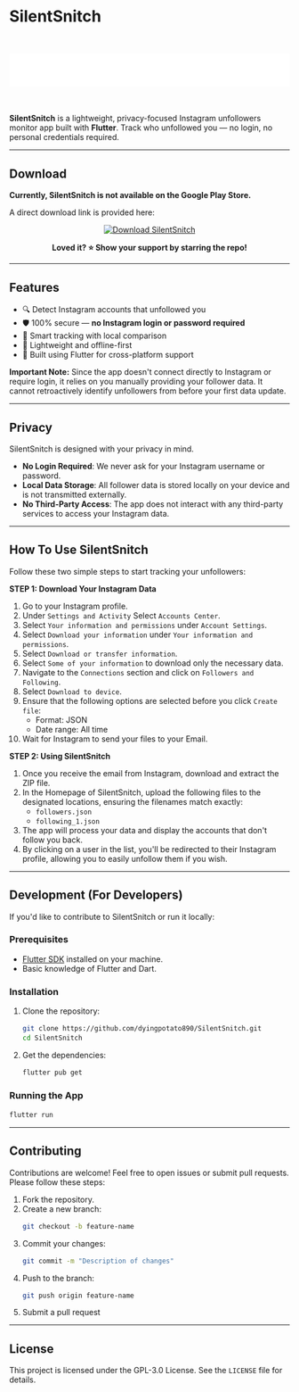 # SilentSnitch

<br/>

![SilentSnitch Logo](https://github.com/dyingpotato890/SilentSnitch/blob/main/assets/img/logo%20-%20white.png)

<br/>

**SilentSnitch** is a lightweight, privacy-focused Instagram unfollowers monitor app built with **Flutter**. Track who unfollowed you — no login, no personal credentials required.

---

## Download

**Currently, SilentSnitch is not available on the Google Play Store.**

A direct download link is provided here:

<p align="center">
  <a href="https://drive.google.com/drive/u/2/folders/1zIktU557OuIHspF4VLEh9yVFtDI--N90">
    <img src="https://img.shields.io/badge/⬇ Download%20APK-green?style=for-the-badge" alt="Download SilentSnitch" />
  </a>
</p>

<p align="center">
  <strong>Loved it? ⭐️ Show your support by starring the repo!</strong>
</p>

---

## Features

- 🔍 Detect Instagram accounts that unfollowed you
- 🛡️ 100% secure — **no Instagram login or password required**
- 🧠 Smart tracking with local comparison
- 💾 Lightweight and offline-first
- 📱 Built using Flutter for cross-platform support

**Important Note:** Since the app doesn't connect directly to Instagram or require login, it relies on you manually providing your follower data. It cannot retroactively identify unfollowers from before your first data update.

---

## Privacy
SilentSnitch is designed with your privacy in mind.

- **No Login Required**: We never ask for your Instagram username or password.
- **Local Data Storage**: All follower data is stored locally on your device and is not transmitted externally.
- **No Third-Party Access**: The app does not interact with any third-party services to access your Instagram data.
  
---

## How To Use SilentSnitch

Follow these two simple steps to start tracking your unfollowers:

**STEP 1: Download Your Instagram Data**

1.  Go to your Instagram profile.
2.  Under `Settings and Activity` Select `Accounts Center`.
3.  Select `Your information and permissions` under `Account Settings`.
4.  Select `Download your information` under `Your information and permissions`.
5.  Select `Download or transfer information`.
6.  Select `Some of your information` to download only the necessary data.
7.  Navigate to the `Connections` section and click on `Followers and Following`.
8.  Select `Download to device`.
9.  Ensure that the following options are selected before you click `Create file`:
    * Format: JSON
    * Date range: All time
10. Wait for Instagram to send your files to your Email.

**STEP 2: Using SilentSnitch**

1.  Once you receive the email from Instagram, download and extract the ZIP file.
2.  In the Homepage of SilentSnitch, upload the following files to the designated locations, ensuring the filenames match exactly:
    * `followers.json`
    * `following_1.json`
3.  The app will process your data and display the accounts that don't follow you back.
4.  By clicking on a user in the list, you'll be redirected to their Instagram profile, allowing you to easily unfollow them if you wish.

---

## Development (For Developers)

If you'd like to contribute to SilentSnitch or run it locally:

### Prerequisites

* [Flutter SDK](https://flutter.dev/docs/get-started/install) installed on your machine.
* Basic knowledge of Flutter and Dart.

### Installation

1.  Clone the repository:
    ```bash
    git clone https://github.com/dyingpotato890/SilentSnitch.git
    cd SilentSnitch
    ```
2.  Get the dependencies:
    ```bash
    flutter pub get
    ```

### Running the App

```bash
flutter run
```

---

## Contributing

Contributions are welcome! Feel free to open issues or submit pull requests. Please follow these steps:

1. Fork the repository.
2. Create a new branch:
    ```bash
    git checkout -b feature-name
    ```
3. Commit your changes:
    ```bash
    git commit -m "Description of changes"
    ```
4. Push to the branch:
    ```bash
    git push origin feature-name
    ```
5. Submit a pull request

---

## License
This project is licensed under the GPL-3.0 License. See the `LICENSE` file for details.  
